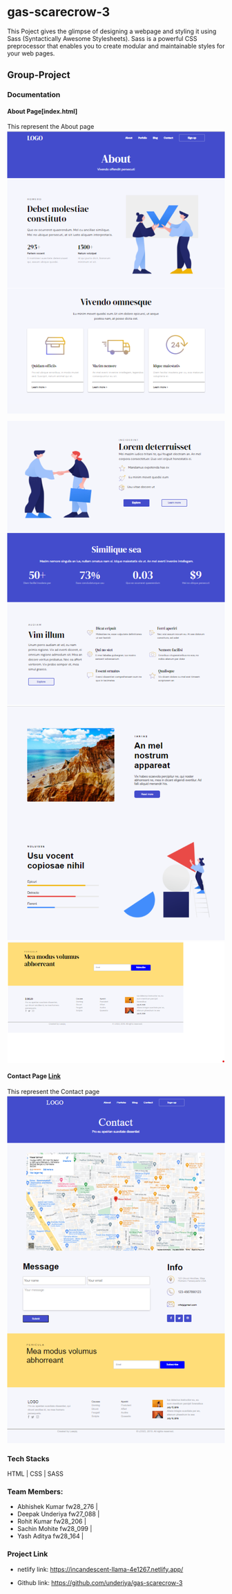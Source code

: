 # gas-scarecrow-3

This Poject gives the glimpse of designing a webpage and styling it using Sass (Syntactically Awesome Stylesheets). Sass is a powerful CSS preprocessor that enables you to create modular and maintainable styles for your web pages.

## Group-Project

### Documentation

#### About Page[index.html]

This represent the About page
<img src="./img/documentation/1.png" alt="" />

<img src="./img/documentation/2.png" alt="" />

<img src="./img/documentation/3.png" alt="" />

<img src="./img/documentation/4.png" alt="" />

#### Contact Page [Link](https://incandescent-llama-4e1267.netlify.app/contact)

This represent the Contact page
<img src="./img/documentation/5.png" alt="" />

### Tech Stacks

HTML | CSS | SASS

### Team Members:

- Abhishek Kumar fw28_276 |
- Deepak Underiya fw27_088 |
- Rohit Kumar fw28_206 |
- Sachin Mohite fw28_099 |
- Yash Aditya fw28_164 |

### Project Link

- netlify link: https://incandescent-llama-4e1267.netlify.app/

- Github link: https://github.com/underiya/gas-scarecrow-3

